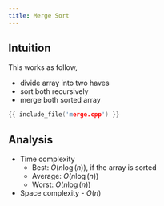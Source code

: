 ```yaml
---
title: Merge Sort
---
```


## Intuition

This works as follow,

- divide array into two haves
- sort both recursively
- merge both sorted array

```cpp
{{ include_file('merge.cpp') }}
```

## Analysis

- Time complexity
    - Best: $O(n \log(n))$, if the array is sorted
    - Average: $O(n \log(n))$
    - Worst: $O(n \log(n))$
- Space complexity - $O(n)$
